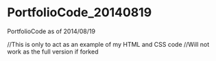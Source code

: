 PortfolioCode_20140819
======================

PortfolioCode as of 2014/08/19

//This is only to act as an example of my HTML and CSS code
//Will not work as the full version if forked
